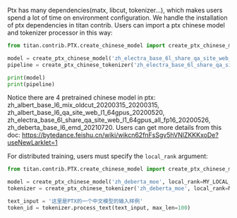 Ptx has many dependencies(matx, libcut, tokenizer...), which makes users spend a lot of time on environment configuration. We handle the installation of ptx dependencies in titan contrib.
Users can import a ptx chinese model and tokenizer processor in this way:
```python
from titan.contrib.PTX.create_chinese_model import create_ptx_chinese_model, create_ptx_chinese_tokenizer

model = create_ptx_chinese_model('zh_electra_base_6l_share_qa_site_web_l1_64gpus_all_fp16_20200526')
pipeline = create_ptx_chinese_tokenizer('zh_electra_base_6l_share_qa_site_web_l1_64gpus_all_fp16_20200526')

print(model)
print(pipeline)
``` 

Notice there are 4 pretrained chinese model in ptx: zh_albert_base_l6_mix_oldcut_20200315_20200315, zh_albert_base_l6_qa_site_web_l1_64gpus_20200520, zh_electra_base_6l_share_qa_site_web_l1_64gpus_all_fp16_20200526, zh_deberta_base_l6_emd_20210720. Users can get more details from this doc: https://bytedance.feishu.cn/wiki/wikcn62fnFsSgv5hVNlZKKKxoDe?useNewLarklet=1


For distributed training, users must specify the `local_rank` argument:
```python
from titan.contrib.PTX.create_chinese_model import create_ptx_chinese_model, create_ptx_chinese_tokenizer

model = create_ptx_chinese_model('zh_deberta_moe', local_rank=MY_LOCAL_RANK)
tokenizer = create_ptx_chinese_tokenizer('zh_deberta_moe', local_rank=MY_LOCAL_RANK)

text_input = '这里是PTX的一个中文模型的输入样例'
token_id = tokenizer.process_text(text_input, max_len=100)
``` 